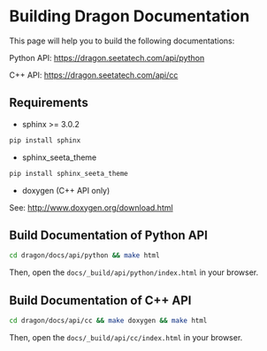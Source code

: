 Building Dragon Documentation
=============================

This page will help you to build the following documentations:

Python API: https://dragon.seetatech.com/api/python

C++ API: https://dragon.seetatech.com/api/cc

Requirements
------------

- sphinx >= 3.0.2

```bash
pip install sphinx
```

- sphinx_seeta_theme

```bash
pip install sphinx_seeta_theme
```

- doxygen (C++ API only)

See: http://www.doxygen.org/download.html

Build Documentation of Python API
---------------------------------

```bash
cd dragon/docs/api/python && make html
```

Then, open the ``docs/_build/api/python/index.html`` in your browser.

Build Documentation of C++ API
------------------------------

```bash
cd dragon/docs/api/cc && make doxygen && make html
```

Then, open the ``docs/_build/api/cc/index.html`` in your browser.
